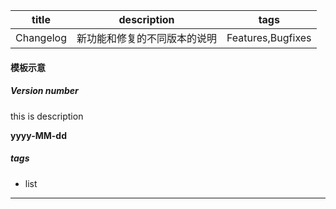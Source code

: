 
| title     | description | tags   |
|-----------|-------------|--------|
| Changelog | 新功能和修复的不同版本的说明 | Features,Bugfixes |





#### 模板示意

##### Version number

this is description

**yyyy-MM-dd**

##### tags

* list
---

